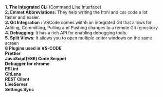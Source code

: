 **1. The Integrated CLI** (Command Line Interface)  
**2. Emmet Abbreviations:** They help writing the html and css code a lot faster and easier.  
**3. Git Integration :** VSCode comes wiithh an integrated Git that allows for Adding, Committing, Pulling and Pushing changes to a remote Git repository  
**4. Debugging:** It has a rich  API for enabling debugging tools.  
**5. Split Views:** It allows you to open multiple editor windows on the same screen  
**8 Plugins used in VS-CODE**  
	**Prettier**  
	**JavaScipt(ES6) Code Snippet**  
	**Debugger for chrome**  
	**ESLint**  
	**GitLens**  
	**REST Client**  
	**LiveServer**  
	**Settings Sync**  









